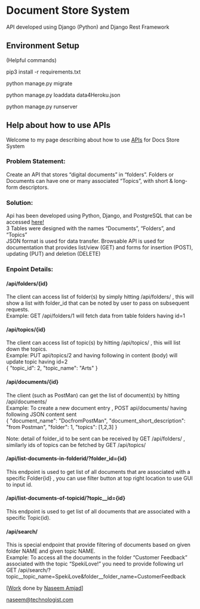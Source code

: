 # Document Store System
API developed using Django (Python) and Django Rest Framework

## Environment Setup

(Helpful commands)

pip3 install -r requirements.txt

python manage.py migrate

python manage.py loaddata data4Heroku.json

python manage.py runserver

Help about how to use APIs
--------------------------

Welcome to my page describing about how to use [APIs](https://shared-document-store-api.herokuapp.com/api/) for Docs Store System  

### Problem Statement:

Create an API that stores “digital documents” in “folders”. Folders or Documents can have one or many associated “Topics”, with short & long-form descriptors.  

### Solution:

Api has been developed using Python, Django, and PostgreSQL that can be accessed [here!](https://shared-document-store-api.herokuapp.com/api/)  
3 Tables were designed with the names “Documents”, “Folders”, and “Topics”  
JSON format is used for data transfer. Browsable API is used for documentation that provides list/view (GET) and forms for insertion (POST), updating (PUT) and deletion (DELETE)  

### Enpoint Details:

#### /api/folders/{id}

The client can access list of folder(s) by simply hitting /api/folders/ , this will show a list with folder\_id that can be noted by user to pass on subsequent requests.  
Example: GET /api/folders/1 will fetch data from table folders having id=1  

#### /api/topics/{id}

The client can access list of topic(s) by hitting /api/topics/ , this will list down the topics.  
Example: PUT api/topics/2 and having following in content (body) will update topic having id=2  
{ "topic\_id": 2, "topic\_name": "Arts" }  

#### /api/documents/{id}

The client (such as PostMan) can get the list of document(s) by hitting /api/documents/  
Example: To create a new document entry , POST api/documents/ having following JSON content sent  
{ "document\_name": "DocfromPostMan", "document\_short\_description": "from Postman", "folder": 1, "topics": \[1,2,3\] }  
  
Note: detail of folder\_id to be sent can be received by GET /api/folders/ , similarly ids of topics can be fetched by GET /api/topics/  

#### /api/list-documents-in-folderid/?folder\_id={id}

This endpoint is used to get list of all documents that are associated with a specific Folder{id} , you can use filter button at top right location to use GUI to input id.

#### /api/list-documents-of-topicid/?topic\_\_id={id}

This endpoint is used to get list of all documents that are associated with a specific Topic(id).

#### /api/search/

This is special endpoint that provide filtering of documents based on given folder NAME and given topic NAME.  
Example: To access all the documents in the folder “Customer Feedback” associated with the topic “SpekiLove!” you need to provide following url  
GET /api/search/?topic\_\_topic\_name=SpekiLove&folder\_\_folder\_name=CustomerFeedback  
  
\[[Work](https://shared-document-store-api.herokuapp.com/api/) done by [Naseem Amjad](https://courses.cognitiveclass.ai/certificates/ed7c8015c62a45abbfe85ffbf0f69762)\]

naseem@technologist.com
